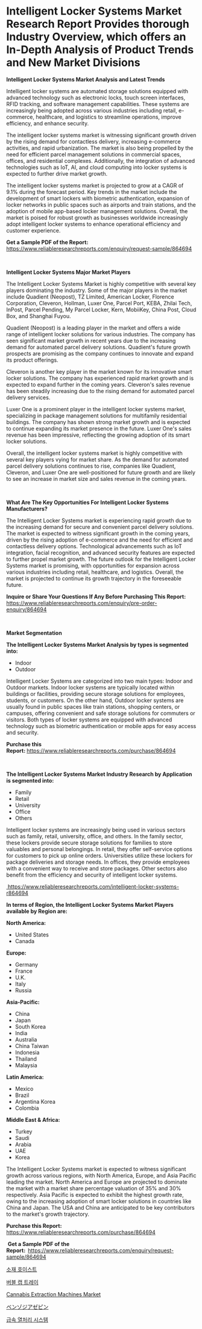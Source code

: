 <p><h1>Intelligent Locker Systems Market Research Report Provides thorough Industry Overview, which offers an In-Depth Analysis of Product Trends and New Market Divisions</h1></p><p><strong>Intelligent Locker Systems Market Analysis and Latest Trends</strong></p>
<p><p>Intelligent locker systems are automated storage solutions equipped with advanced technology such as electronic locks, touch screen interfaces, RFID tracking, and software management capabilities. These systems are increasingly being adopted across various industries including retail, e-commerce, healthcare, and logistics to streamline operations, improve efficiency, and enhance security.</p><p>The intelligent locker systems market is witnessing significant growth driven by the rising demand for contactless delivery, increasing e-commerce activities, and rapid urbanization. The market is also being propelled by the need for efficient parcel management solutions in commercial spaces, offices, and residential complexes. Additionally, the integration of advanced technologies such as IoT, AI, and cloud computing into locker systems is expected to further drive market growth.</p><p>The intelligent locker systems market is projected to grow at a CAGR of 9.1% during the forecast period. Key trends in the market include the development of smart lockers with biometric authentication, expansion of locker networks in public spaces such as airports and train stations, and the adoption of mobile app-based locker management solutions. Overall, the market is poised for robust growth as businesses worldwide increasingly adopt intelligent locker systems to enhance operational efficiency and customer experience.</p></p>
<p><strong>Get a Sample PDF of the Report:&nbsp;</strong> <a href="https://www.reliableresearchreports.com/enquiry/request-sample/864694">https://www.reliableresearchreports.com/enquiry/request-sample/864694</a></p>
<p>&nbsp;</p>
<p><strong>Intelligent Locker Systems Major Market Players</strong></p>
<p><p>The Intelligent Locker Systems Market is highly competitive with several key players dominating the industry. Some of the major players in the market include Quadient (Neopost), TZ Limited, American Locker, Florence Corporation, Cleveron, Hollman, Luxer One, Parcel Port, KEBA, Zhilai Tech, InPost, Parcel Pending, My Parcel Locker, Kern, MobiiKey, China Post, Cloud Box, and Shanghai Fuyou.</p><p>Quadient (Neopost) is a leading player in the market and offers a wide range of intelligent locker solutions for various industries. The company has seen significant market growth in recent years due to the increasing demand for automated parcel delivery solutions. Quadient's future growth prospects are promising as the company continues to innovate and expand its product offerings.</p><p>Cleveron is another key player in the market known for its innovative smart locker solutions. The company has experienced rapid market growth and is expected to expand further in the coming years. Cleveron's sales revenue has been steadily increasing due to the rising demand for automated parcel delivery services.</p><p>Luxer One is a prominent player in the intelligent locker systems market, specializing in package management solutions for multifamily residential buildings. The company has shown strong market growth and is expected to continue expanding its market presence in the future. Luxer One's sales revenue has been impressive, reflecting the growing adoption of its smart locker solutions.</p><p>Overall, the intelligent locker systems market is highly competitive with several key players vying for market share. As the demand for automated parcel delivery solutions continues to rise, companies like Quadient, Cleveron, and Luxer One are well-positioned for future growth and are likely to see an increase in market size and sales revenue in the coming years.</p></p>
<p>&nbsp;</p>
<p><strong>What Are The Key Opportunities For Intelligent Locker Systems Manufacturers?</strong></p>
<p><p>The Intelligent Locker Systems market is experiencing rapid growth due to the increasing demand for secure and convenient parcel delivery solutions. The market is expected to witness significant growth in the coming years, driven by the rising adoption of e-commerce and the need for efficient and contactless delivery options. Technological advancements such as IoT integration, facial recognition, and advanced security features are expected to further propel market growth. The future outlook for the Intelligent Locker Systems market is promising, with opportunities for expansion across various industries including retail, healthcare, and logistics. Overall, the market is projected to continue its growth trajectory in the foreseeable future.</p></p>
<p><strong>Inquire or Share Your Questions If Any Before Purchasing This Report:</strong> <a href="https://www.reliableresearchreports.com/enquiry/pre-order-enquiry/864694">https://www.reliableresearchreports.com/enquiry/pre-order-enquiry/864694</a></p>
<p>&nbsp;</p>
<p><strong>Market Segmentation</strong></p>
<p><strong>The Intelligent Locker Systems Market Analysis by types is segmented into:</strong></p>
<p><ul><li>Indoor</li><li>Outdoor</li></ul></p>
<p><p>Intelligent Locker Systems are categorized into two main types: Indoor and Outdoor markets. Indoor locker systems are typically located within buildings or facilities, providing secure storage solutions for employees, students, or customers. On the other hand, Outdoor locker systems are usually found in public spaces like train stations, shopping centers, or campuses, offering convenient and safe storage solutions for commuters or visitors. Both types of locker systems are equipped with advanced technology such as biometric authentication or mobile apps for easy access and security.</p></p>
<p><strong>Purchase this Report:&nbsp;</strong><a href="https://www.reliableresearchreports.com/purchase/864694">https://www.reliableresearchreports.com/purchase/864694</a></p>
<p>&nbsp;</p>
<p><strong>The Intelligent Locker Systems Market Industry Research by Application is segmented into:</strong></p>
<p><ul><li>Family</li><li>Retail</li><li>University</li><li>Office</li><li>Others</li></ul></p>
<p><p>Intelligent locker systems are increasingly being used in various sectors such as family, retail, university, office, and others. In the family sector, these lockers provide secure storage solutions for families to store valuables and personal belongings. In retail, they offer self-service options for customers to pick up online orders. Universities utilize these lockers for package deliveries and storage needs. In offices, they provide employees with a convenient way to receive and store packages. Other sectors also benefit from the efficiency and security of intelligent locker systems.</p></p>
<p><a href="https://www.reliableresearchreports.com/intelligent-locker-systems-r864694">&nbsp;https://www.reliableresearchreports.com/intelligent-locker-systems-r864694</a></p>
<p><strong>In terms of Region, the Intelligent Locker Systems Market Players available by Region are:</strong></p>
<p>
    <p> <strong> North America: </strong>
        <ul>
            <li>United States</li>
            <li>Canada</li>
        </ul>
        </p> 
    <p> <strong> Europe: </strong>
        <ul>
            <li>Germany</li>
            <li>France</li>
            <li>U.K.</li>
            <li>Italy</li>
            <li>Russia</li>
        </ul>
        </p> 
    <p> <strong> Asia-Pacific: </strong>
        <ul>
            <li>China</li>
            <li>Japan</li>
            <li>South Korea</li>
            <li>India</li>
            <li>Australia</li>
            <li>China Taiwan</li>
            <li>Indonesia</li>
            <li>Thailand</li>
            <li>Malaysia</li>
        </ul>
        </p> 
    <p> <strong> Latin America: </strong>
        <ul>
            <li>Mexico</li>
            <li>Brazil</li>
            <li>Argentina Korea</li>
            <li>Colombia</li>
        </ul>
        </p> 
    <p> <strong> Middle East & Africa: </strong>
        <ul>
            <li>Turkey</li>
            <li>Saudi</li>
            <li>Arabia</li>
            <li>UAE</li>
            <li>Korea</li>
        </ul>
    </p>
    </p>
<p><p>The Intelligent Locker Systems market is expected to witness significant growth across various regions, with North America, Europe, and Asia Pacific leading the market. North America and Europe are projected to dominate the market with a market share percentage valuation of 35% and 30% respectively. Asia Pacific is expected to exhibit the highest growth rate, owing to the increasing adoption of smart locker solutions in countries like China and Japan. The USA and China are anticipated to be key contributors to the market's growth trajectory.</p></p>
<p><strong>Purchase this Report: </strong><a href="https://www.reliableresearchreports.com/purchase/864694">https://www.reliableresearchreports.com/purchase/864694</a></p>
<p>&nbsp;<strong>Get a Sample PDF of the Report:&nbsp;&nbsp;</strong><a href="https://www.reliableresearchreports.com/enquiry/request-sample/864694">https://www.reliableresearchreports.com/enquiry/request-sample/864694</a></p>
<p><strong></strong></p>
<p><p><a href="https://medium.com/@georgebesoiu20221/%EC%9E%AC%EB%A3%8C-%EC%9A%B4%EB%B0%98-%EC%9E%A5%EB%B9%84-%EC%8B%9C%EC%9E%A5-%EB%8F%99%ED%96%A5-%EC%8B%9C%EC%9E%A5-%EB%8F%99%ED%96%A5-%EC%84%B1%EC%9E%A5-2024%EB%85%84%EB%B6%80%ED%84%B0-2031%EB%85%84%EA%B9%8C%EC%A7%80-%EC%98%88%EC%B8%A1-e4969d98743e">소재 호이스트</a></p><p><a href="https://github.com/akzkkws047661437/Market-Research-Report-List-1/blob/main/699926428737.md">버블 캡 트레이</a></p><p><a href="https://github.com/lubmix/Market-Research-Report-List-2/blob/main/cannabis-extraction-machines-market.md">Cannabis Extraction Machines Market</a></p><p><a href="https://medium.com/@rebekaanderson14/%E3%83%99%E3%83%B3%E3%82%BE%E3%82%B8%E3%82%A2%E3%82%BC%E3%83%94%E3%83%B3%E5%B8%82%E5%A0%B4-2031%E5%B9%B4%E3%81%BE%E3%81%A7%E3%81%AE%E6%88%90%E5%8A%9F%E3%81%99%E3%82%8B%E3%83%93%E3%82%B8%E3%83%8D%E3%82%B9%E6%88%A6%E7%95%A5%E3%81%AE%E9%8D%B5-5cf2fcac1a72">ベンゾジアゼピン</a></p><p><a href="https://medium.com/@dudleyferry/%EC%8B%A0%EC%86%8D-%EC%97%B4-%EC%B2%98%EB%A6%AC-%EC%8B%9C%EC%8A%A4%ED%85%9C-%EC%8B%9C%EC%9E%A5%EC%9D%80-%EC%8B%9C%EC%9E%A5-%EC%A0%90%EC%9C%A0%EC%9C%A8-%EC%8B%9C%EC%9E%A5-%EB%8F%99%ED%96%A5-%EB%B0%8F-%EC%8B%9C%EC%9E%A5-%EC%84%B1%EC%9E%A5%EC%97%90-%EB%8C%80%ED%95%9C-%EC%A0%95%EB%B3%B4%EB%A5%BC-%EC%A0%9C%EA%B3%B5%ED%95%A9%EB%8B%88%EB%8B%A4-4897e6673af0">급속 열처리 시스템</a></p></p>